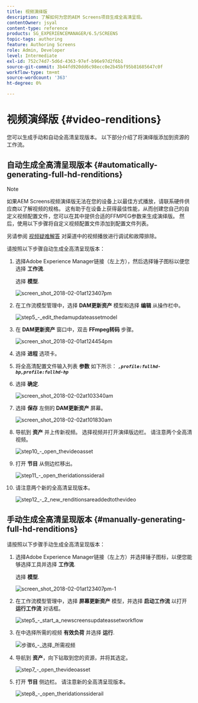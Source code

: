 ```yaml
---
title: 视频演绎版
description: 了解如何为您的AEM Screens项目生成全高清呈现。
contentOwner: jsyal
content-type: reference
products: SG_EXPERIENCEMANAGER/6.5/SCREENS
topic-tags: authoring
feature: Authoring Screens
role: Admin, Developer
level: Intermediate
exl-id: 752c74d7-5d6d-4363-97ef-b96e97d2f6b1
source-git-commit: 3b44fd920dd6c98ecc0e2b45bf95b81685647c0f
workflow-type: tm+mt
source-wordcount: '363'
ht-degree: 0%

---
```


# 视频演绎版 {#video-renditions}

您可以生成手动和自动全高清呈现版本。 以下部分介绍了将演绎版添加到资源的工作流。

## 自动生成全高清呈现版本  {#automatically-generating-full-hd-renditions}

>[!NOTE]
>
>如果AEM Screens视频演绎版无法在您的设备上以最佳方式播放，请联系硬件供应商以了解视频的规格。 这有助于在设备上获得最佳性能，从而创建您自己的自定义视频配置文件，您可以在其中提供合适的FFMPEG参数来生成演绎版。 然后，使用以下步骤将自定义视频配置文件添加到配置文件列表。
>
>另请参阅 [视频疑难解答](troubleshoot-videos.md) 对渠道中的视频播放进行调试和故障排除。

请按照以下步骤自动生成全高清呈现版本：

1. 选择Adobe Experience Manager链接（左上方），然后选择锤子图标以便您选择 **工作流**.

   选择 **模型**.

   ![screen_shot_2018-02-01at123407pm](assets/screen_shot_2018-02-01at123407pm.png)

1. 在工作流模型管理中，选择 **DAM更新资产** 模型和选择 **编辑** 从操作栏中。

   ![step5_-_edit_thedamupdateassetmodel](assets/step5_-_edit_thedamupdateassetmodel.png)

1. 在 **DAM更新资产** 窗口中，双击 **FFmpeg转码** 步骤。

   ![screen_shot_2018-02-01at124454pm](assets/screen_shot_2018-02-01at124454pm.png)

1. 选择 **进程** 选项卡。
1. 将全高清配置文件输入列表 **参数** 如下所示：
   ***`,profile:fullhd-bp,profile:fullhd-hp`***
1. 选择 **确定**.

   ![screen_shot_2018-02-02at103340am](assets/screen_shot_2018-02-02at103340am.png)

1. 选择 **保存** 左侧的 **DAM更新资产** 屏幕。

   ![screen_shot_2018-02-02at101830am](assets/screen_shot_2018-02-02at101830am.png)

1. 导航到 **资产** 并上传新视频。 选择视频并打开演绎版边栏。 请注意两个全高清视频。

   ![step10_-_open_thevideoasset](assets/step10_-_open_thevideoasset.png)

1. 打开 **节目** 从侧边栏移出。

   ![step11_-_open_theridationssiderail](assets/step11_-_open_therenditionssiderail.png)

1. 请注意两个新的全高清呈现版本。

   ![step12_-_2_new_renditionsareaddedtothevideo](assets/step12_-_2_new_renditionsareaddedtothevideo.png)

## 手动生成全高清呈现版本 {#manually-generating-full-hd-renditions}

请按照以下步骤手动生成全高清呈现版本：

1. 选择Adobe Experience Manager链接（左上方）并选择锤子图标，以便您能够选择工具并选择 **工作流**.

   选择 **模型**.

   ![screen_shot_2018-02-01at123407pm-1](assets/screen_shot_2018-02-01at123407pm-1.png)

1. 在工作流模型管理中，选择 **屏幕更新资产** 模型，并选择 **启动工作流** 以打开 **运行工作流** 对话框。

   ![step5_-_start_a_newscreensupdateassetworkflow](assets/step5_-_start_a_newscreensupdateassetworkflow.png)

1. 在中选择所需的视频 **有效负荷** 并选择 **运行**.

   ![步骤6_-_选择_所需视频](assets/step6_-_select_thedesiredvideo.png)

1. 导航到 **资产**，向下钻取到您的资源，并将其选定。

   ![step7_-_open_thevideoasset](assets/step7_-_open_thevideoasset.png)

1. 打开 **节目** 侧边栏。 请注意新的全高清呈现版本。

   ![step8_-_open_theridationssiderail](assets/step8_-_open_therenditionssiderail.png)
